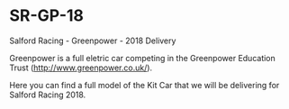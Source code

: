 # SR-GP-18
Salford Racing - Greenpower - 2018 Delivery


Greenpower is a full eletric car competing in the Greenpower Education Trust (http://www.greenpower.co.uk/).

Here you can find a full model of the Kit Car that we will be delivering for Salford Racing 2018.
